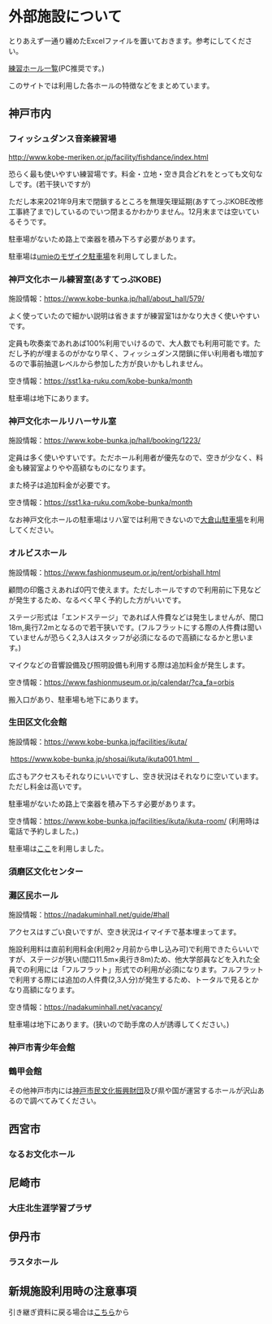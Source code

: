 # 外部施設について

とりあえず一通り纏めたExcelファイルを置いておきます。参考にしてください。

[練習ホール一覧](https://view.officeapps.live.com/op/view.aspx?src=https%3A%2F%2Fkuwo-git.github.io%2Fcovid%2F%25E5%25A4%2596%25E9%2583%25A8%25E6%2596%25BD%25E8%25A8%25AD%2F%25E7%25B7%25B4%25E7%25BF%2592%25E3%2583%259B%25E3%2583%25BC%25E3%2583%25AB%25E4%25B8%2580%25E8%25A6%25A7%2520.xlsx&wdOrigin=BROWSELINK)(PC推奨です。)

このサイトでは利用した各ホールの特徴などをまとめています。

## 神戸市内

### フィッシュダンス音楽練習場

http://www.kobe-meriken.or.jp/facility/fishdance/index.html

恐らく最も使いやすい練習場です。料金・立地・空き具合どれをとっても文句なしです。(若干狭いですが)

ただし本来2021年9月末で閉鎖するところを無理矢理延期(あすてっぷKOBE改修工事終了まで)しているのでいつ閉まるかわかりません。12月末までは空いているそうです。

駐車場がないため路上で楽器を積み下ろす必要があります。

駐車場は[umieのモザイク駐車場](https://www.harborland.co.jp/parking/)を利用してしました。

### 神戸文化ホール練習室(あすてっぷKOBE)

施設情報：https://www.kobe-bunka.jp/hall/about_hall/579/ 

よく使っていたので細かい説明は省きますが練習室1はかなり大きく使いやすいです。

定員も吹奏楽であれあば100%利用でいけるので、大人数でも利用可能です。ただし予約が埋まるのがかなり早く、フィッシュダンス閉鎖に伴い利用者も増加するので事前抽選レベルから参加した方が良いかもしれません。

空き情報：https://sst1.ka-ruku.com/kobe-bunka/month 

駐車場は地下にあります。

### 神戸文化ホールリハーサル室

施設情報：https://www.kobe-bunka.jp/hall/booking/1223/

定員は多く使いやすいです。ただホール利用者が優先なので、空きが少なく、料金も練習室よりやや高額なものになります。

また椅子は追加料金が必要です。

空き情報：https://sst1.ka-ruku.com/kobe-bunka/month

なお神戸文化ホールの駐車場はリハ室では利用できないので[大倉山駐車場](http://kobe-toll-road.or.jp/parking/okura.html)を利用してください。

### オルビスホール

施設情報：https://www.fashionmuseum.or.jp/rent/orbishall.html

顧問の印鑑さえあれば0円で使えます。ただしホールですので利用前に下見などが発生するため、なるべく早く予約した方がいいです。

ステージ形式は「エンドステージ」であれば人件費などは発生しませんが、間口18m,奥行7.2mとなるので若干狭いです。(フルフラットにする際の人件費は聞いていませんが恐らく2,3人はスタッフが必須になるので高額になるかと思います。)

マイクなどの音響設備及び照明設備も利用する際は追加料金が発生します。

空き情報：https://www.fashionmuseum.or.jp/calendar/?ca_fa=orbis

搬入口があり、駐車場も地下にあります。

### 生田区文化会館

施設情報：https://www.kobe-bunka.jp/facilities/ikuta/

​					https://www.kobe-bunka.jp/shosai/ikuta/ikuta001.html　			

広さもアクセスもそれなりにいいですし、空き状況はそれなりに空いています。ただし料金は高いです。

駐車場がないため路上で楽器を積み下ろす必要があります。

空き情報：https://www.kobe-bunka.jp/facilities/ikuta/ikuta-room/ (利用時は電話で予約しました。)

駐車場は[ここ](https://coinpa.jp/info:29090/)を利用しました。

### 須磨区文化センター

### 灘区民ホール

施設情報：https://nadakuminhall.net/guide/#hall

アクセスはすごい良いですが、空き状況はイマイチで基本埋まってます。

施設利用料は直前利用料金(利用2ヶ月前から申し込み可)で利用できたらいいですが、ステージが狭い(間口11.5m×奥行き8m)ため、他大学部員などを入れた全員での利用には「フルフラット」形式での利用が必須になります。フルフラットで利用する際には追加の人件費(2,3人分)が発生するため、トータルで見るとかなり高額になります。

空き情報：https://nadakuminhall.net/vacancy/

駐車場は地下にあります。(狭いので助手席の人が誘導してください。)

### 神戸市青少年会館

### 鶴甲会館

その他神戸市内には[神戸市民文化振興財団](https://www.kobe-bunka.jp/)及び県や国が運営するホールが沢山あるので調べてみてください。

## 西宮市

### なるお文化ホール

## 尼崎市

### 大庄北生涯学習プラザ

## 伊丹市

### ラスタホール

## 新規施設利用時の注意事項

引き継ぎ資料に戻る場合は[こちら](https://kuwo-git.github.io/covid/)から

